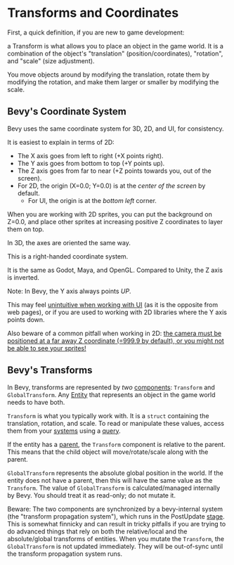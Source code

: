 # Transforms and Coordinates

First, a quick definition, if you are new to game development:

a Transform is what allows you to place an object in the game world. It is a
combination of the object's "translation" (position/coordinates), "rotation",
and "scale" (size adjustment).

You move objects around by modifying the translation, rotate them by modifying
the rotation, and make them larger or smaller by modifying the scale.

## Bevy's Coordinate System

Bevy uses the same coordinate system for 3D, 2D, and UI, for consistency.

It is easiest to explain in terms of 2D:
 - The X axis goes from left to right (+X points right).
 - The Y axis goes from bottom to top (+Y points up).
 - The Z axis goes from far to near (+Z points towards you, out of the screen).
 - For 2D, the origin (X=0.0; Y=0.0) is at the *center of the screen* by default.
   - For UI, the origin is at the *bottom left* corner.

When you are working with 2D sprites, you can put the background on Z=0.0, and
place other sprites at increasing positive Z coordinates to layer them on top.

In 3D, the axes are oriented the same way.

This is a right-handed coordinate system.

It is the same as Godot, Maya, and OpenGL. Compared to Unity, the Z axis is inverted.

Note: In Bevy, the Y axis always points *UP*.

This may feel [unintuitive when working with UI](../pitfalls/ui-y-up.md) (as it
is the opposite from web pages), or if you are used to working with 2D libraries
where the Y axis points down.

Also beware of a common pitfall when working in 2D: [the camera must be
positioned at a far away Z coordinate (=999.9 by default), or you might not be
able to see your sprites!](../pitfalls/2d-camera-z.md)

## Bevy's Transforms

In Bevy, transforms are represented by *two* [components](../programming/ec.md):
`Transform` and `GlobalTransform`. Any [Entity](../programming/ecs-intro.md) that
represents an object in the game world needs to have both.

`Transform` is what you typically work with. It is a `struct` containing the
translation, rotation, and scale. To read or manipulate these values, access
them from your [systems](../programming/systems.md) using a [query](../programming/queries.md).

If the entity has a [parent](../programming/parent-child.md), the `Transform`
component is relative to the parent. This means that the child object will
move/rotate/scale along with the parent.

`GlobalTransform` represents the absolute global position in the world. If the
entity does not have a parent, then this will have the same value as the
`Transform`. The value of `GlobalTransform` is calculated/managed internally by
Bevy. You should treat it as read-only; do not mutate it.

Beware: The two components are synchronized by a bevy-internal system (the
"transform propagation system"), which runs in the PostUpdate
[stage](../programming/stages.md). This is somewhat finnicky and can result in
tricky pitfalls if you are trying to do advanced things that rely on both the
relative/local and the absolute/global transforms of entities. When you mutate
the `Transform`, the `GlobalTransform` is not updated immediately. They will
be out-of-sync until the transform propagation system runs.
